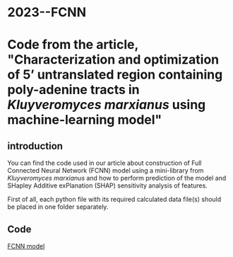 # 2023--FCNN

# Code from the article, "Characterization and optimization of 5’ untranslated region containing poly-adenine tracts in *Kluyveromyces marxianus* using machine-learning model"

## introduction
You can find the code used in our article about construction of Full Connected Neural Network (FCNN) model using a mini-library from *Kluyveromyces marxianus* and  how to perform prediction of the model and SHapley Additive exPlanation (SHAP) sensitivity analysis of features.

First of all, each python file with its required calculated data file(s) should be placed in one folder separately. 


## Code
[FCNN model](https://github.com/CODdown/2023--FCNN/tree/main/Code/construction%20and%20train%20for%20FCNN.py)
